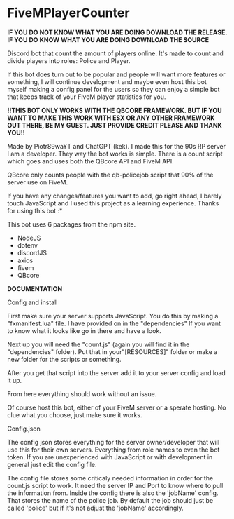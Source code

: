 # FiveMPlayerCounter

**IF YOU DO NOT KNOW WHAT YOU ARE DOING DOWNLOAD THE RELEASE. IF YOU DO KNOW WHAT YOU ARE DOING DOWNLOAD THE SOURCE**

Discord bot that count the amount of players online. It's made to count and divide players into roles: Police and Player.

If this bot does turn out to be popular and people will want more features or something, I will continue development and maybe even host this bot myself making a config panel for the users so they can enjoy a simple bot that keeps track of your FiveM player statistics for you.

**!!THIS BOT ONLY WORKS WITH THE QBCORE FRAMEWORK. BUT IF YOU WANT TO MAKE THIS WORK WITH ESX OR ANY OTHER FRAMEWORK OUT THERE, BE MY GUEST. JUST PROVIDE CREDIT PLEASE AND THANK YOU!!**

Made by Piotr89waYT and ChatGPT (kek). I made this for the 90s RP server I am a developer. They way the bot works is simple. There is a count script which goes and uses both the QBcore API and FiveM API.

QBcore only counts people with the qb-policejob script that 90% of the server use on FiveM.


If you have any changes/features you want to add, go right ahead, I barely touch JavaScript and I used this project as a learning experience. Thanks for using this bot :*

This bot uses 6 packages from the npm site.

- NodeJS
- dotenv
- discordJS
- axios
- fivem
- QBcore

**DOCUMENTATION**

Config and install

First make sure your server supports JavaScript. You do this by making a "fxmanifest.lua" file. I have provided on in the "dependencies" If you want to know what it looks like go in there and have a look.

Next up you will need the "count.js" (again you will find it in the "dependencies" folder). Put that in your"[RESOURCES]" folder or make a new folder for the scripts or something.

After you get that script into the server add it to your server config and load it up.

From here everything should work without an issue.

Of course host this bot, either of your FiveM server or a sperate hosting. No clue what you choose, just make sure it works.

Config.json

The config json stores everything for the server owner/developer that will use this for their own servers. Everything from role names to even the bot token. If you are unexperienced with JavaScript or with development in general just edit the config file.

The config file stores some criticaly needed information in order for the count.js script to work. It need the server IP and Port to know where to pull the information from. Inside the config there is also the 'jobName' config. That stores the name of the police job. By default the job should just be called 'police' but if it's not adjust the 'jobName' accordingly.